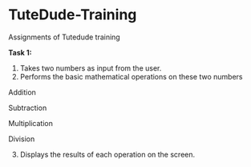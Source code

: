 # TuteDude-Training
Assignments of Tutedude training

**Task 1:**
1.  Takes two numbers as input from the user.
2.  Performs the basic mathematical operations on these two numbers

Addition

Subtraction

Multiplication

Division

3.  Displays the results of each operation on the screen.
